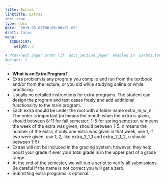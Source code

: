 ```yaml
---
title: Extras
linktitle: Extras
toc: true
type: docs
date: "2019-05-05T00:00:00+01:00"
draft: false
menu:
  1IDNS2197:
    weight: 3

# Prev/next pager order (if `docs_section_pager` enabled in `params.toml`)
#weight: 1
---
```



*   **What is an Extra Program?**
*   Extra problem is any program you compile and run from the textbook and/or from the lecture, or you  did while studying online or while practicing.
*   Usually no detailed instructions for extra programs. The student can design the program and test cases freely and add additional functionality to the main program.
*   Each extra should be under the root with a folder name extra_m_w_n. The order is important (m means the month when the extra is given, should between 8-11 for fall semester; 1-5 for spring semester. w means the week of the extra was given, should between 1-5. n means the number of the extra, if only one extra was given in that week, use 1, if two were given, use 1, 2, like extra_2_1_1 and extra_2_1_2, n should between 1-5)
*   Extras will not be included in the grading system; however, they help boost your grade if ever your total grade is in the upper part of a grade range. 
*   At the end of the semester, we will run a script to verify all submissions. Be careful if the name is not correct you will get a zero. 
*   Submitting extra programs is optional.
